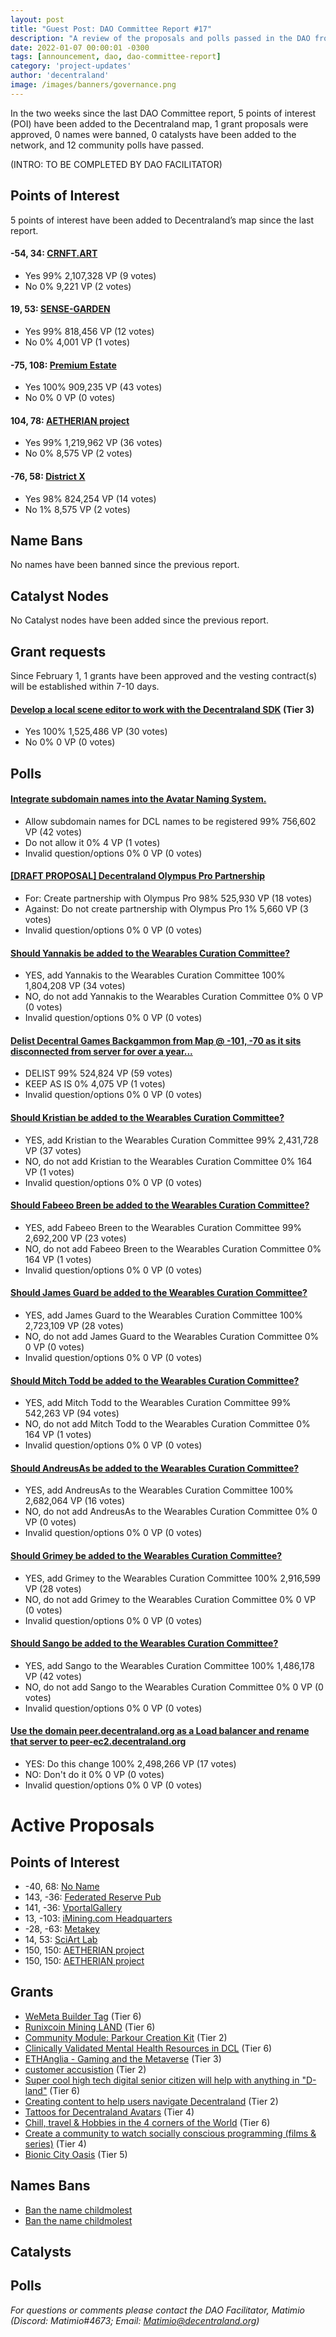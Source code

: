 ```yaml
---
layout: post
title: "Guest Post: DAO Committee Report #17"
description: "A review of the proposals and polls passed in the DAO from February 1 through February 15".
date: 2022-01-07 00:00:01 -0300
tags: [announcement, dao, dao-committee-report]
category: 'project-updates'
author: 'decentraland'
image: /images/banners/governance.png
---
```


In the two weeks since the last DAO Committee report, 5 points of interest (POI) have been added to the Decentraland map, 1 grant proposals were approved, 0 names were banned, 0 catalysts have been added to the network, and 12 community polls have passed.

(INTRO: TO BE COMPLETED BY DAO FACILITATOR)


## Points of Interest
5 points of interest have been added to Decentraland’s map since the last report.


#### -54, 34: [CRNFT.ART](https://governance.decentraland.org/proposal/?id=ff239b60-86bc-11ec-bd91-0316d7e70123)

* Yes 99% 2,107,328 VP (9 votes)
* No 0% 9,221 VP (2 votes)


#### 19, 53: [SENSE-GARDEN](https://governance.decentraland.org/proposal/?id=97cf0d70-8511-11ec-bd91-0316d7e70123)

* Yes 99% 818,456 VP (12 votes)
* No 0% 4,001 VP (1 votes)


#### -75, 108: [Premium Estate](https://governance.decentraland.org/proposal/?id=7e899b10-8420-11ec-bd91-0316d7e70123)

* Yes 100% 909,235 VP (43 votes)
* No 0% 0 VP (0 votes)


#### 104, 78: [AETHERIAN project](https://governance.decentraland.org/proposal/?id=e74d5f20-8307-11ec-9166-a5dd0ddb7cdb)

* Yes 99% 1,219,962 VP (36 votes)
* No 0% 8,575 VP (2 votes)


#### -76, 58: [District X](https://governance.decentraland.org/proposal/?id=bf801250-82f6-11ec-9166-a5dd0ddb7cdb)

* Yes 98% 824,254 VP (14 votes)
* No 1% 8,575 VP (2 votes)


## Name Bans

No names have been banned since the previous report.

## Catalyst Nodes
No Catalyst nodes have been added since the previous report.


## Grant requests
Since February 1, 1 grants have been approved and the vesting contract(s) will be established within 7-10 days.


#### [Develop a local scene editor to work with the Decentraland SDK](https://governance.decentraland.org/proposal/?id=0cb35ba0-7e05-11ec-9447-6b730f00647d) (Tier 3)

* Yes 100% 1,525,486 VP (30 votes)
* No 0% 0 VP (0 votes)


## Polls

#### [Integrate subdomain names into the Avatar Naming System.](https://governance.decentraland.org/proposal/?id=b8978790-85a1-11ec-bd91-0316d7e70123)

* Allow subdomain names for DCL names to be registered 99% 756,602 VP (42 votes)
* Do not allow it 0% 4 VP (1 votes)
* Invalid question/options 0% 0 VP (0 votes)


#### [[DRAFT PROPOSAL] Decentraland Olympus Pro Partnership](https://governance.decentraland.org/proposal/?id=d166f800-8510-11ec-bd91-0316d7e70123)

* For: Create partnership with Olympus Pro 98% 525,930 VP (18 votes)
* Against: Do not create partnership with Olympus Pro 1% 5,660 VP (3 votes)
* Invalid question/options 0% 0 VP (0 votes)


#### [Should Yannakis be added to the Wearables Curation Committee?](https://governance.decentraland.org/proposal/?id=d6e15b80-84d0-11ec-bd91-0316d7e70123)

* YES, add Yannakis to the Wearables Curation Committee 100% 1,804,208 VP (34 votes)
* NO, do not add Yannakis to the Wearables Curation Committee 0% 0 VP (0 votes)
* Invalid question/options 0% 0 VP (0 votes)


#### [Delist Decentral Games Backgammon from Map @ -101, -70 as it sits disconnected from server for over a year...](https://governance.decentraland.org/proposal/?id=7b03b200-8196-11ec-9166-a5dd0ddb7cdb)

* DELIST 99% 524,824 VP (59 votes)
* KEEP AS IS 0% 4,075 VP (1 votes)
* Invalid question/options 0% 0 VP (0 votes)


#### [Should Kristian be added to the Wearables Curation Committee?](https://governance.decentraland.org/proposal/?id=cec36e80-80ab-11ec-9166-a5dd0ddb7cdb)

* YES, add Kristian to the Wearables Curation Committee 99% 2,431,728 VP (37 votes)
* NO, do not add Kristian to the Wearables Curation Committee 0% 164 VP (1 votes)
* Invalid question/options 0% 0 VP (0 votes)


#### [Should Fabeeo Breen be added to the Wearables Curation Committee?](https://governance.decentraland.org/proposal/?id=dfa7c5c0-80ab-11ec-9166-a5dd0ddb7cdb)

* YES, add Fabeeo Breen to the Wearables Curation Committee 99% 2,692,200 VP (23 votes)
* NO, do not add Fabeeo Breen to the Wearables Curation Committee 0% 164 VP (1 votes)
* Invalid question/options 0% 0 VP (0 votes)


#### [Should James Guard be added to the Wearables Curation Committee?](https://governance.decentraland.org/proposal/?id=90b50c70-80ab-11ec-9166-a5dd0ddb7cdb)

* YES, add James Guard to the Wearables Curation Committee 100% 2,723,109 VP (28 votes)
* NO, do not add James Guard to the Wearables Curation Committee 0% 0 VP (0 votes)
* Invalid question/options 0% 0 VP (0 votes)


#### [Should Mitch Todd be added to the Wearables Curation Committee?](https://governance.decentraland.org/proposal/?id=686b53f0-80ab-11ec-9166-a5dd0ddb7cdb)

* YES, add Mitch Todd to the Wearables Curation Committee 99% 542,263 VP (94 votes)
* NO, do not add Mitch Todd to the Wearables Curation Committee 0% 164 VP (1 votes)
* Invalid question/options 0% 0 VP (0 votes)


#### [Should AndreusAs be added to the Wearables Curation Committee?](https://governance.decentraland.org/proposal/?id=4f48d960-80ab-11ec-9166-a5dd0ddb7cdb)

* YES, add AndreusAs to the Wearables Curation Committee 100% 2,682,064 VP (16 votes)
* NO, do not add AndreusAs to the Wearables Curation Committee 0% 0 VP (0 votes)
* Invalid question/options 0% 0 VP (0 votes)


#### [Should Grimey be added to the Wearables Curation Committee?](https://governance.decentraland.org/proposal/?id=0ab85be0-80ab-11ec-9166-a5dd0ddb7cdb)

* YES, add Grimey to the Wearables Curation Committee 100% 2,916,599 VP (28 votes)
* NO, do not add Grimey to the Wearables Curation Committee 0% 0 VP (0 votes)
* Invalid question/options 0% 0 VP (0 votes)


#### [Should Sango be added to the Wearables Curation Committee?](https://governance.decentraland.org/proposal/?id=8e015390-80aa-11ec-9166-a5dd0ddb7cdb)

* YES, add Sango to the Wearables Curation Committee 100% 1,486,178 VP (42 votes)
* NO, do not add Sango to the Wearables Curation Committee 0% 0 VP (0 votes)
* Invalid question/options 0% 0 VP (0 votes)


#### [Use the domain peer.decentraland.org as a Load balancer and rename that server to peer-ec2.decentraland.org](https://governance.decentraland.org/proposal/?id=d21a2110-7ede-11ec-9447-6b730f00647d)

* YES: Do this change 100% 2,498,266 VP (17 votes)
* NO: Don&#39;t do it 0% 0 VP (0 votes)
* Invalid question/options 0% 0 VP (0 votes)



# Active Proposals

## Points of Interest

* -40, 68: [No Name](https://governance.decentraland.org/proposal/?id=415342f0-8db7-11ec-9794-c9ea21a9ed8f)
* 143, -36: [Federated Reserve Pub](https://governance.decentraland.org/proposal/?id=5273a640-8b9d-11ec-b2d8-691324a163a7)
* 141, -36: [VportalGallery](https://governance.decentraland.org/proposal/?id=d936b220-8aef-11ec-b2d8-691324a163a7)
* 13, -103: [iMining.com Headquarters](https://governance.decentraland.org/proposal/?id=7e105d90-8add-11ec-b2d8-691324a163a7)
* -28, -63: [Metakey](https://governance.decentraland.org/proposal/?id=50dcbf30-8ac4-11ec-b2d8-691324a163a7)
* 14, 53: [SciArt Lab](https://governance.decentraland.org/proposal/?id=d0d6edf0-8aab-11ec-b2d8-691324a163a7)
* 150, 150: [AETHERIAN project](https://governance.decentraland.org/proposal/?id=5f8083e0-89d5-11ec-bd91-0316d7e70123)
* 150, 150: [AETHERIAN project](https://governance.decentraland.org/proposal/?id=c565bfc0-89d2-11ec-bd91-0316d7e70123)

## Grants

* [WeMeta Builder Tag](https://governance.decentraland.org/proposal/?id=5c5d12f0-8dea-11ec-9794-c9ea21a9ed8f) (Tier 6)
* [Runixcoin Mining LAND](https://governance.decentraland.org/proposal/?id=d7202560-8de8-11ec-9794-c9ea21a9ed8f) (Tier 6)
* [Community Module: Parkour Creation Kit](https://governance.decentraland.org/proposal/?id=5701b9c0-8d25-11ec-b2d8-691324a163a7) (Tier 2)
* [Clinically Validated Mental Health Resources in DCL](https://governance.decentraland.org/proposal/?id=07a64e10-8c29-11ec-b2d8-691324a163a7) (Tier 6)
* [ETHAnglia - Gaming and the Metaverse](https://governance.decentraland.org/proposal/?id=eeb84ba0-8c15-11ec-b2d8-691324a163a7) (Tier 3)
* [customer accusistion](https://governance.decentraland.org/proposal/?id=4c1eb3b0-8bfd-11ec-b2d8-691324a163a7) (Tier 2)
* [Super cool high tech digital senior citizen will help with anything in &#34;D-land&#34;](https://governance.decentraland.org/proposal/?id=853a7ed0-8a9b-11ec-b2d8-691324a163a7) (Tier 6)
* [Creating content to help users navigate Decentraland](https://governance.decentraland.org/proposal/?id=903c4130-8936-11ec-bd91-0316d7e70123) (Tier 2)
* [Tattoos for Decentraland Avatars](https://governance.decentraland.org/proposal/?id=8d78d820-8849-11ec-bd91-0316d7e70123) (Tier 4)
* [Chill, travel &amp; Hobbies in the 4 corners of the World](https://governance.decentraland.org/proposal/?id=e9d93b90-8764-11ec-bd91-0316d7e70123) (Tier 6)
* [Create a community to watch socially conscious programming (films &amp; series)](https://governance.decentraland.org/proposal/?id=b8dc2270-86e5-11ec-bd91-0316d7e70123) (Tier 4)
* [Bionic City Oasis](https://governance.decentraland.org/proposal/?id=553aad60-862a-11ec-bd91-0316d7e70123) (Tier 5)

## Names Bans

* [Ban the name childmolest](https://governance.decentraland.org/proposal/?id=81af96c0-8e32-11ec-9794-c9ea21a9ed8f)
* [Ban the name childmolest](https://governance.decentraland.org/proposal/?id=7255b010-8e32-11ec-9794-c9ea21a9ed8f)

## Catalysts


## Polls



*For questions or comments please contact the DAO Facilitator, Matimio (Discord: Matimio#4673; Email: [Matimio@decentraland.org](mailto:Matimio@decentraland.org))*